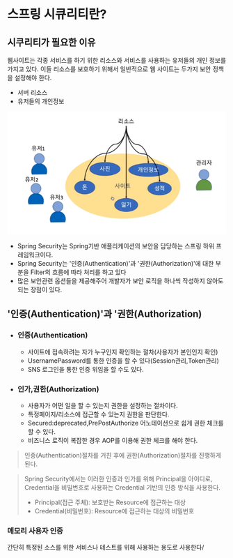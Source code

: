 # 스프링 시큐리티란?
## 시쿠리티가 필요한 이유
웹사이트는 각종 서비스를 하기 위한 리소스와 서비스를 사용하는 유저들의 개인 정보를 가지고 있다.
이들 리소스를 보호하기 위해서 일반적으로 웹 사이트는 두가지 보안 정책을 설정해야 한다.

- 서버 리소스
- 유저들의 개인정보

![img_13.png](img_13.png)

- Spring Security는 Spring기반 애플리케이션의 보안을 담당하는 스프링 하위 프레임워크이다.
- Spring Security는 '인증(Authentication)'과 '권한(Authorization)'에 대한 부분을 Filter의 흐름에 따라 처리를 하고 있다
- 많은 보안관련 옵션들을 제공해주어 개발자가 보안 로직을 하나씩 작성하지 않아도 되는 장점이 있다.

## '인증(Authentication)'과 '권한(Authorization)
- ### 인증(Authentication)
  - 사이트에 접속하려는 자가 누구인지 확인하는 절차(사용자가 본인인지 확인)
  - UsernamePassword를 통한 인증을 할 수 있다(Session관리,Token관리)
  - SNS 로그인을 통한 인증 위임을 할 수도 있다.
- ### 인가,권한(Authorization)
  - 사용자가 어떤 일을 할 수 있는지 권한을 설정하는 절차이다.
  - 특정페이지/리소스에 접근할 수 있는지 권한을 판단한다.
  - Secured:deprecated,PrePostAuthorize  어노테이션으로 쉽게 권한 체크를 할 수 있다.
  - 비즈니스 로직이 복잡한 경우 AOP를 이용해 권한 체크를 해야 한다.

> 인증(Authentication)절차를 거친 후에 권한(Authorization)절차를 진행하게 된다.

>Spring Security에서는 이러한 인증과 인가를 위해 Principal을 아이디로, Credential을 비밀번호로 사용하는 Credential 기반의 인증 방식을 사용한다.
> 
> - Principal(접근 주체): 보호받는 Resource에 접근하는 대상
> - Credential(비밀번호): Resource에 접근하는 대상의 비밀번호

### 메모리 사용자 인증
간단히 특정된 소스를 위한 서비스나 테스트를 위해 사용하는 용도로 사용한다/ 


